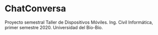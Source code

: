 # ChatConversa
Proyecto semestral Taller de Dispositivos Móviles. Ing. Civil Informática, primer semestre 2020. Universidad del Bío-Bío.
